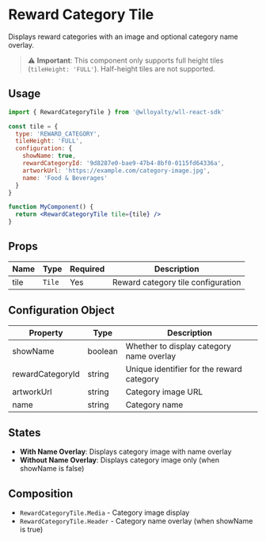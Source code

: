 # Reward Category Tile

Displays reward categories with an image and optional category name overlay.

> ⚠️ **Important**: This component only supports full height tiles (`tileHeight: 'FULL'`). Half-height tiles are not supported.

## Usage

```jsx
import { RewardCategoryTile } from '@wlloyalty/wll-react-sdk'

const tile = {
  type: 'REWARD_CATEGORY',
  tileHeight: 'FULL',
  configuration: {
    showName: true,
    rewardCategoryId: '9d8287e0-bae9-47b4-8bf0-0115fd64336a',
    artworkUrl: 'https://example.com/category-image.jpg',
    name: 'Food & Beverages'
  }
}

function MyComponent() {
  return <RewardCategoryTile tile={tile} />
}
```

## Props

| Name | Type | Required | Description |
|------|------|----------|-------------|
| tile | `Tile` | Yes | Reward category tile configuration |

## Configuration Object

| Property | Type | Description |
|----------|------|-------------|
| showName | boolean | Whether to display category name overlay |
| rewardCategoryId | string | Unique identifier for the reward category |
| artworkUrl | string | Category image URL |
| name | string | Category name |

## States

- **With Name Overlay**: Displays category image with name overlay
- **Without Name Overlay**: Displays category image only (when showName is false)

## Composition

- `RewardCategoryTile.Media` - Category image display
- `RewardCategoryTile.Header` - Category name overlay (when showName is true)